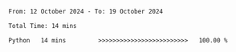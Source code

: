 <!--START_SECTION:waka-->

```txt
From: 12 October 2024 - To: 19 October 2024

Total Time: 14 mins

Python   14 mins         >>>>>>>>>>>>>>>>>>>>>>>>>   100.00 %
```

<!--END_SECTION:waka-->

